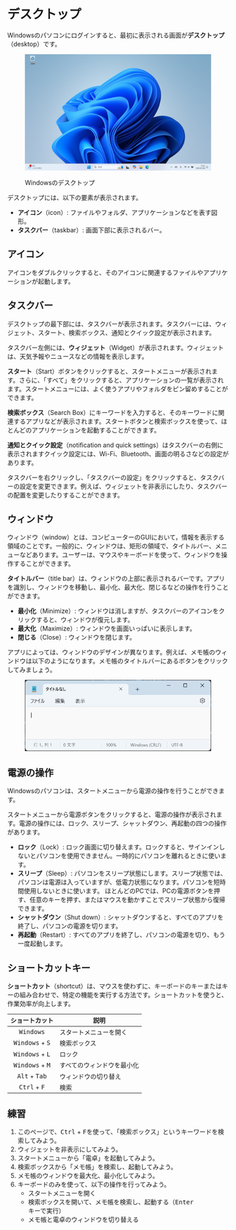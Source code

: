 # デスクトップ

Windowsのパソコンにログインすると、最初に表示される画面が**デスクトップ**（desktop）です。

<figure><img src="../.gitbook/assets/desktop-desktop.png" alt="" width="563"><figcaption><p>Windowsのデスクトップ</p></figcaption></figure>

デスクトップには、以下の要素が表示されます。

* **アイコン**（icon）: ファイルやフォルダ、アプリケーションなどを表す図形。
* **タスクバー**（taskbar）: 画面下部に表示されるバー。

## アイコン

アイコンをダブルクリックすると、そのアイコンに関連するファイルやアプリケーションが起動します。

## タスクバー

デスクトップの最下部には、タスクバーが表示されます。タスクバーには、ウィジェット、スタート、検索ボックス、通知とクイック設定が表示されます。

タスクバー左側には、**ウィジェット**（Widget）が表示されます。ウィジェットは、天気予報やニュースなどの情報を表示します。

**スタート**（Start）ボタンをクリックすると、スタートメニューが表示されます。さらに、「すべて」をクリックすると、アプリケーションの一覧が表示されます。スタートメニューには、よく使うアプリやフォルダをピン留めすることができます。

**検索ボックス**（Search Box）にキーワードを入力すると、そのキーワードに関連するアプリなどが表示されます。スタートボタンと検索ボックスを使って、ほとんどのアプリケーションを起動することができます。

**通知とクイック設定**（notification and quick settings）はタスクバーの右側に表示されますクイック設定には、Wi-Fi、Bluetooth、画面の明るさなどの設定があります。

タスクバーを右クリックし、「タスクバーの設定」をクリックすると、タスクバーの設定を変更できます。例えば、ウィジェットを非表示にしたり、タスクバーの配置を変更したりすることができます。

## ウィンドウ

ウィンドウ（window）とは、コンピューターのGUIにおいて，情報を表示する領域のことです。一般的に、ウィンドウは、矩形の領域で、タイトルバー、メニューなどあります。ユーザーは、マウスやキーボードを使って、ウィンドウを操作することができます。

**タイトルバー**（title bar）は、ウィンドウの上部に表示されるバーです。アプリを識別し、ウィンドウを移動し、最小化、最大化、閉じるなどの操作を行うことができます。

* **最小化**（Minimize）: ウィンドウは消しますが、タスクバーのアイコンをクリックすると、ウィンドウが復元します。
* **最大化**（Maximize）: ウィンドウを画面いっぱいに表示します。
* **閉じる**（Close）: ウィンドウを閉じます。

アプリによっては、ウィンドウのデザインが異なります。例えば、メモ帳のウィンドウは以下のようになります。メモ帳のタイトルバーにあるボタンをクリックしてみましょう。

<figure><img src="../.gitbook/assets/desktop-notepad.png" alt="" width="563"><figcaption></figcaption></figure>

## 電源の操作

Windowsのパソコンは、スタートメニューから電源の操作を行うことができます。

スタートメニューから電源ボタンをクリックすると、電源の操作が表示されます。電源の操作には、ロック、スリープ、シャットダウン、再起動の四つの操作があります。

* **ロック**（Lock）: ロック画面に切り替えます。ロックすると、サインインしないとパソコンを使用できません。一時的にパソコンを離れるときに使います。
* **スリープ**（Sleep）: パソコンをスリープ状態にします。スリープ状態では、パソコンは電源は入っていますが、低電力状態になります。パソコンを短時間使用しないときに使います。 ほとんどのPCでは、PCの電源ボタンを押す、任意のキーを押す、またはマウスを動かすことでスリープ状態から復帰できます。
* **シャットダウン**（Shut down）: シャットダウンすると、すべてのアプリを終了し、パソコンの電源を切ります。
* **再起動**（Restart）: すべてのアプリを終了し、パソコンの電源を切り、もう一度起動します。

## ショートカットキー

**ショートカット**（shortcut）は、マウスを使わずに、キーボードのキーまたはキーの組み合わせで、特定の機能を実行する方法です。ショートカットを使うと、作業効率が向上します。

|              ショートカット              | 説明            |
| :-------------------------------: | ------------- |
|         <kbd>Windows</kbd>        | スタートメニューを開く   |
| <kbd>Windows</kbd> + <kbd>S</kbd> | 検索ボックス        |
| <kbd>Windows</kbd> + <kbd>L</kbd> | ロック           |
| <kbd>Windows</kbd> + <kbd>M</kbd> | すべてのウィンドウを最小化 |
|  <kbd>Alt</kbd> + <kbd>Tab</kbd>  | ウィンドウの切り替え    |
|   <kbd>Ctrl</kbd> + <kbd>F</kbd>  | 検索            |

## 練習

1. このページで、<kbd>Ctrl</kbd> + <kbd>F</kbd>を使って、「検索ボックス」というキーワードを検索してみよう。
2. ウィジェットを非表示にしてみよう。
3. スタートメニューから「電卓」を起動してみよう。
4. 検索ボックスから「メモ帳」を検索し、起動してみよう。
5. メモ帳のウィンドウを最大化、最小化してみよう。
6. キーボードのみを使って、以下の操作を行ってみよう。
   * スタートメニューを開く
   * 検索ボックスを開いて、メモ帳を検索し、起動する（<kbd>Enter</kbd>キーで実行）
   * メモ帳と電卓のウィンドウを切り替える

